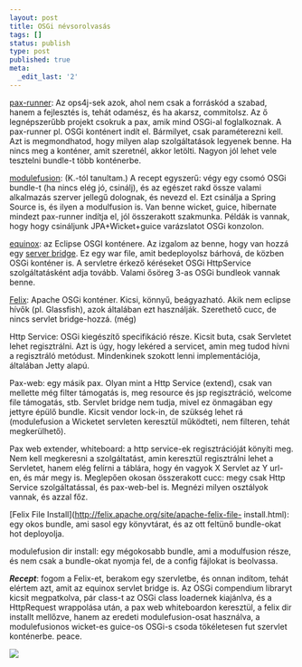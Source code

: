 ```yaml
---
layout: post
title: OSGi névsorolvasás
tags: []
status: publish
type: post
published: true
meta:
  _edit_last: '2'
---
```

[pax-runner](http://paxrunner.ops4j.org/space/Pax+Runner): Az ops4j-sek azok,
ahol nem csak a forráskód a szabad, hanem a fejlesztés is, tehát odamész, és
ha akarsz, commitolsz. Az ő legnépszerűbb projekt csokruk a pax, amik mind
OSGi-al foglalkoznak. A pax-runner pl. OSGi konténert indít el. Bármilyet,
csak paraméterezni kell. Azt is megmondhatod, hogy milyen alap szolgáltatások
legyenek benne. Ha nincs meg a konténer, amit szeretnél, akkor letölti. Nagyon
jól lehet vele tesztelni bundle-t több konténerbe.

  
[modulefusion](http://code.google.com/p/modulefusion/): (K.-tól tanultam.) A
recept egyszerű: végy egy csomó OSGi bundle-t (ha nincs elég jó, csinálj), és
az egészet rakd össze valami alkalmazás szerver jellegű dolognak, és nevezd
el. Ezt csinálja a Spring Source is, és ilyen a modulfusion is. Van benne
wicket, guice, hibernate mindezt pax-runner indítja el, jól összerakott
szakmunka. Példák is vannak, hogy hogy csináljunk JPA+Wicket+guice varázslatot
OSGi konzolon.

  
[equinox](http://www.eclipse.org/equinox/): az Eclipse OSGI konténere. Az
izgalom az benne, hogy van hozzá egy [server
bridge](http://www.eclipse.org/equinox/server/). Ez egy war file, amit
bedeployolsz bárhová, de közben OSGi konténer is. A servletre érkező kéréseket
OSGi HttpService szolgáltatásként adja tovább. Valami ősöreg 3-as OSGi
bundleok vannak benne.

  
[Felix](http://felix.apache.org/site/index.html): Apache OSGi konténer. Kicsi,
könnyű, beágyazható. Akik nem eclipse hívők (pl. Glassfish), azok általában
ezt használják. Szerethető cucc, de nincs servlet bridge-hozzá. (még)

  
Http Service: OSGi kiegészítő specifikáció része. Kicsit buta, csak Servletet
lehet regisztrálni. Azt is úgy, hogy lekéred a servicet, amin meg tudod hívni
a regisztráló metódust. Mindenkinek szokott lenni implementációja, általában
Jetty alapú.

  
Pax-web: egy másik pax. Olyan mint a Http Service (extend), csak van mellette
még filter támogatás is, meg resource és jsp regisztráció, welcome file
támogatás, stb. Servlet bridge nem tudja, mivel ez önmagában egy jettyre épülő
bundle. Kicsit vendor lock-in, de szükség lehet rá (modulefusion a Wicketet
servleten keresztül működteti, nem filteren, tehát megkerülhető).

  
Pax web extender, whiteboard: a http service-ek regisztrációját könyíti meg.
Nem kell megkeresni a szolgáltatást, amin keresztül regisztrálni lehet a
Servletet, hanem elég felírni a táblára, hogy én vagyok X Servlet az Y url-en,
és már megy is. Meglepően okosan összerakott cucc: megy csak Http Service
szolgáltatással, és pax-web-bel is. Megnézi milyen osztályok vannak, és azzal
főz.

  
[Felix File Install](http://felix.apache.org/site/apache-felix-file-
install.html): egy okos bundle, ami sasol egy könyvtárat, és az ott feltünő
bundle-okat hot deployolja.

  
modulefusion dir install: egy mégokosabb bundle, ami a modulfusion része, és
nem csak a bundle-okat nyomja fel, de a config fájlokat is beolvassa.

  
**_Recept_**: fogom a Felix-et, berakom egy szervletbe, és onnan indítom, tehát elértem azt, amit az equinox servlet bridge is. Az OSGi compendium libraryt kicsit megpatkolva, pár class-t az OSGi class loadernek kiajánlva, és a HttpRequest wrappolása után, a pax web whiteboardon keresztül, a felix dir installt mellőzve, hanem az eredeti modulefusion-osat használva, a modulefusionos wicket-es guice-os OSGi-s csoda tökéletesen fut szervlet konténerbe. peace.  
  

![](http://img.zemanta.com/pixy.gif?x-id=c640f7fe-0f98-8275-a44a-01ebbdbb9bae)

